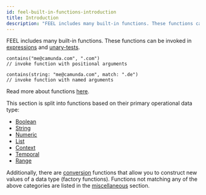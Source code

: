 ```yaml
---
id: feel-built-in-functions-introduction
title: Introduction
description: "FEEL includes many built-in functions. These functions can be invoked in expressions and unary-tests."
---
```


FEEL includes many built-in functions. These functions can be invoked
in [expressions](../language-guide/feel-expressions-introduction.md)
and [unary-tests](../language-guide/feel-unary-tests.md).

```feel
contains("me@camunda.com", ".com")
// invoke function with positional arguments

contains(string: "me@camunda.com", match: ".de")
// invoke function with named arguments
```

Read more about functions [here](../language-guide/feel-functions.md#invocation).

This section is split into functions based on their primary operational data type:

- [Boolean](./feel-built-in-functions-boolean.md)
- [String](./feel-built-in-functions-string.md)
- [Numeric](./feel-built-in-functions-numeric.md)
- [List](./feel-built-in-functions-list.md)
- [Context](./feel-built-in-functions-context.md)
- [Temporal](./feel-built-in-functions-temporal.md)
- [Range](./feel-built-in-functions-range.md)

Additionally, there are [conversion](./feel-built-in-functions-conversion.md) functions that allow
you to construct new values of a data type (factory functions). Functions not matching any
of the above categories are listed in the [miscellaneous](./feel-built-in-functions-miscellaneous.md) section.

